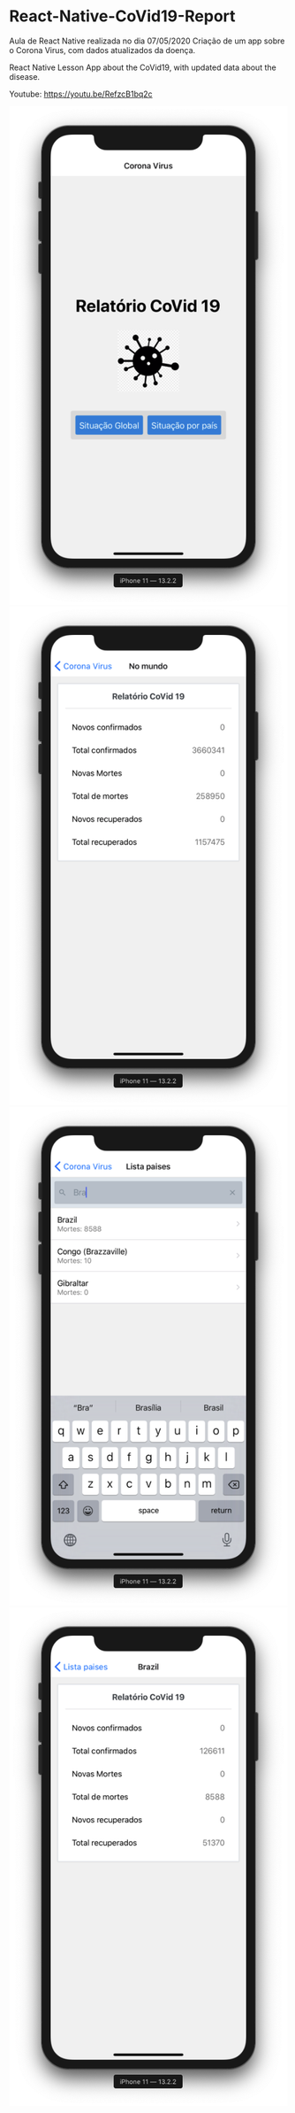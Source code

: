 # React-Native-CoVid19-Report
Aula de React Native realizada no dia 07/05/2020
Criação de um app sobre o Corona Virus, com dados atualizados da doença.

React Native Lesson
App about the CoVid19, with updated data about the disease.

Youtube: 
https://youtu.be/RefzcB1bq2c

![](https://github.com/fukhaos/React-Native-CoVid19-Report/blob/master/src/assets/print1.png)
![](https://github.com/fukhaos/React-Native-CoVid19-Report/blob/master/src/assets/print2.png)
![](https://github.com/fukhaos/React-Native-CoVid19-Report/blob/master/src/assets/print3.png)
![](https://github.com/fukhaos/React-Native-CoVid19-Report/blob/master/src/assets/print4.png)



